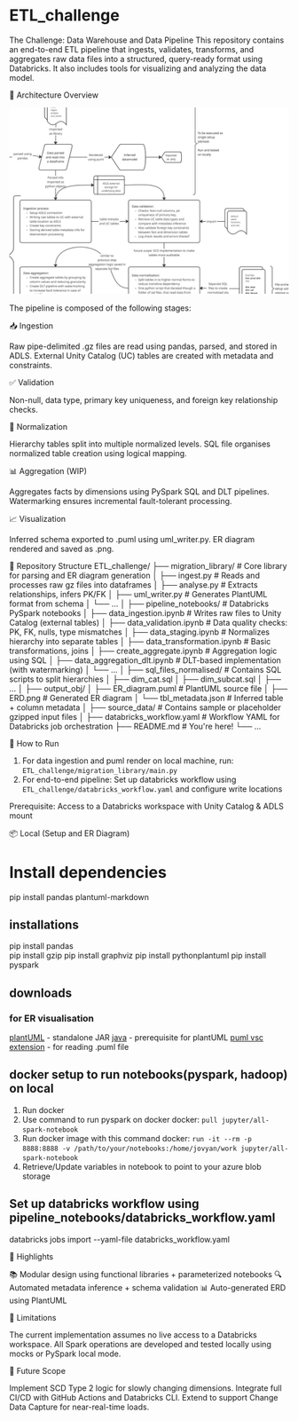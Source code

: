 # ETL_challenge
The Challenge: Data Warehouse and Data Pipeline
This repository contains an end-to-end ETL pipeline that ingests, validates, transforms, and aggregates raw data files into a structured, query-ready format using Databricks.
It also includes tools for visualizing and analyzing the data model.

🧱 Architecture Overview

![alt text](https://github.com/peaskipper/ETL_challenge/blob/main/ETL%20challenge.jpg)

The pipeline is composed of the following stages:

📥 Ingestion

Raw pipe-delimited .gz files are read using pandas, parsed, and stored in ADLS.
External Unity Catalog (UC) tables are created with metadata and constraints.

✅ Validation

Non-null, data type, primary key uniqueness, and foreign key relationship checks.

📐 Normalization

Hierarchy tables split into multiple normalized levels.
SQL file organises normalized table creation using logical mapping.

📊 Aggregation (WIP)

Aggregates facts by dimensions using PySpark SQL and DLT pipelines.
Watermarking ensures incremental fault-tolerant processing.

📈 Visualization

Inferred schema exported to .puml using uml_writer.py.
ER diagram rendered and saved as .png.

📁 Repository Structure
ETL_challenge/
├── migration_library/           # Core library for parsing and ER diagram generation
│   ├── ingest.py                # Reads and processes raw gz files into dataframes
│   ├── analyse.py               # Extracts relationships, infers PK/FK
│   ├── uml_writer.py            # Generates PlantUML format from schema
│   └── ...
│
├── pipeline_notebooks/         # Databricks PySpark notebooks
│   ├── data_ingestion.ipynb    # Writes raw files to Unity Catalog (external tables)
│   ├── data_validation.ipynb   # Data quality checks: PK, FK, nulls, type mismatches
│   ├── data_staging.ipynb      # Normalizes hierarchy into separate tables
│   ├── data_transformation.ipynb # Basic transformations, joins
│   ├── create_aggregate.ipynb  # Aggregation logic using SQL
│   ├── data_aggregation_dlt.ipynb # DLT-based implementation (with watermarking)
│   └── ...
│
├── sql_files_normalised/       # Contains SQL scripts to split hierarchies
│   ├── dim_cat.sql
│   ├── dim_subcat.sql
│   ├── ...
│
├── output_obj/
│   ├── ER_diagram.puml         # PlantUML source file
│   ├── ERD.png                 # Generated ER diagram
│   └── tbl_metadata.json       # Inferred table + column metadata
│
├── source_data/                # Contains sample or placeholder gzipped input files
│
├── databricks_workflow.yaml    # Workflow YAML for Databricks job orchestration
├── README.md                   # You're here!
└── ...


🚀 How to Run

1. For data ingestion and puml render on local machine, run: `ETL_challenge/migration_library/main.py`
2. For end-to-end pipeline: Set up databricks workflow using `ETL_challenge/databricks_workflow.yaml` and configure write locations

Prerequisite: Access to a Databricks workspace with Unity Catalog & ADLS mount

📦 Local (Setup and ER Diagram)

# Install dependencies
pip install pandas plantuml-markdown

## installations

pip install pandas  
pip install gzip
pip install graphviz
pip install pythonplantuml
pip install pyspark

## downloads
### for ER visualisation
[plantUML](https://plantuml.com/download) - standalone JAR
[java](https://www.oracle.com/java/technologies/downloads/#jdk24-windows) - prerequisite for plantUML
[puml vsc extension](https://marketplace.visualstudio.com/items?itemName=jebbs.plantuml) - for reading .puml file

## docker setup to run notebooks(pyspark, hadoop) on local 
1. Run docker
2. Use command to run pyspark on docker docker: `pull jupyter/all-spark-notebook`
3. Run docker image with this command docker: `run -it --rm -p 8888:8888 -v /path/to/your/notebooks:/home/jovyan/work jupyter/all-spark-notebook`
4. Retrieve/Update variables in notebook to point to your azure blob storage

## Set up databricks workflow using pipeline_notebooks/databricks_workflow.yaml
databricks jobs import --yaml-file databricks_workflow.yaml

📌 Highlights

📚 Modular design using functional libraries + parameterized notebooks
🔍 Automated metadata inference + schema validation
📊 Auto-generated ERD using PlantUML

📝 Limitations

The current implementation assumes no live access to a Databricks workspace.
All Spark operations are developed and tested locally using mocks or PySpark local mode.

📌 Future Scope

Implement SCD Type 2 logic for slowly changing dimensions.
Integrate full CI/CD with GitHub Actions and Databricks CLI.
Extend to support Change Data Capture for near-real-time loads.

